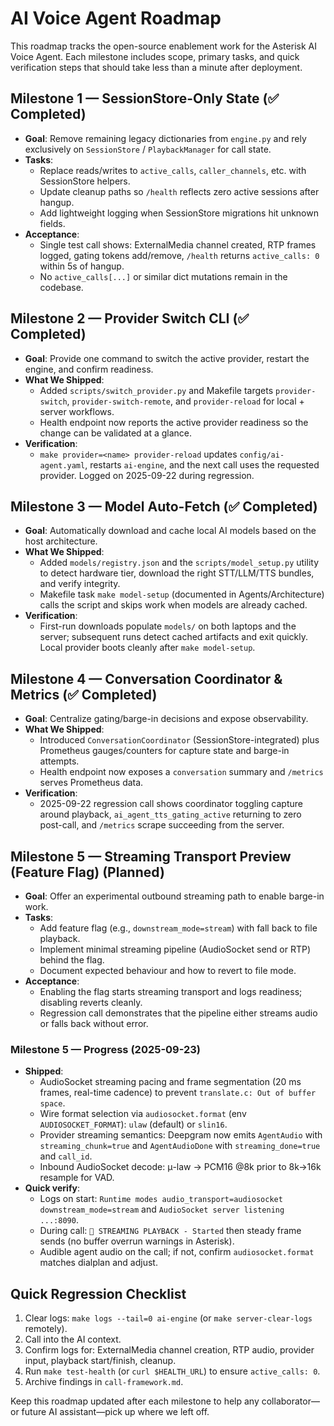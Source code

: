 # AI Voice Agent Roadmap

This roadmap tracks the open-source enablement work for the Asterisk AI Voice Agent. Each milestone includes scope, primary tasks, and quick verification steps that should take less than a minute after deployment.

## Milestone 1 — SessionStore-Only State (✅ Completed)
- **Goal**: Remove remaining legacy dictionaries from `engine.py` and rely exclusively on `SessionStore` / `PlaybackManager` for call state.
- **Tasks**:
  - Replace reads/writes to `active_calls`, `caller_channels`, etc. with SessionStore helpers.
  - Update cleanup paths so `/health` reflects zero active sessions after hangup.
  - Add lightweight logging when SessionStore migrations hit unknown fields.
- **Acceptance**:
  - Single test call shows: ExternalMedia channel created, RTP frames logged, gating tokens add/remove, `/health` returns `active_calls: 0` within 5s of hangup.
  - No `active_calls[...]` or similar dict mutations remain in the codebase.

## Milestone 2 — Provider Switch CLI (✅ Completed)
- **Goal**: Provide one command to switch the active provider, restart the engine, and confirm readiness.
- **What We Shipped**:
  - Added `scripts/switch_provider.py` and Makefile targets `provider-switch`, `provider-switch-remote`, and `provider-reload` for local + server workflows.
  - Health endpoint now reports the active provider readiness so the change can be validated at a glance.
- **Verification**:
  - `make provider=<name> provider-reload` updates `config/ai-agent.yaml`, restarts `ai-engine`, and the next call uses the requested provider. Logged on 2025-09-22 during regression.

## Milestone 3 — Model Auto-Fetch (✅ Completed)
- **Goal**: Automatically download and cache local AI models based on the host architecture.
- **What We Shipped**:
  - Added `models/registry.json` and the `scripts/model_setup.py` utility to detect hardware tier, download the right STT/LLM/TTS bundles, and verify integrity.
  - Makefile task `make model-setup` (documented in Agents/Architecture) calls the script and skips work when models are already cached.
- **Verification**:
  - First-run downloads populate `models/` on both laptops and the server; subsequent runs detect cached artifacts and exit quickly. Local provider boots cleanly after `make model-setup`.

## Milestone 4 — Conversation Coordinator & Metrics (✅ Completed)
- **Goal**: Centralize gating/barge-in decisions and expose observability.
- **What We Shipped**:
  - Introduced `ConversationCoordinator` (SessionStore-integrated) plus Prometheus gauges/counters for capture state and barge-in attempts.
  - Health endpoint now exposes a `conversation` summary and `/metrics` serves Prometheus data.
- **Verification**:
  - 2025-09-22 regression call shows coordinator toggling capture around playback, `ai_agent_tts_gating_active` returning to zero post-call, and `/metrics` scrape succeeding from the server.

## Milestone 5 — Streaming Transport Preview (Feature Flag) (Planned)
- **Goal**: Offer an experimental outbound streaming path to enable barge-in work.
- **Tasks**:
  - Add feature flag (e.g., `downstream_mode=stream`) with fall back to file playback.
  - Implement minimal streaming pipeline (AudioSocket send or RTP) behind the flag.
  - Document expected behaviour and how to revert to file mode.
- **Acceptance**:
  - Enabling the flag starts streaming transport and logs readiness; disabling reverts cleanly.
  - Regression call demonstrates that the pipeline either streams audio or falls back without error.

### Milestone 5 — Progress (2025-09-23)
- **Shipped**:
  - AudioSocket streaming pacing and frame segmentation (20 ms frames, real-time cadence) to prevent `translate.c: Out of buffer space`.
  - Wire format selection via `audiosocket.format` (env `AUDIOSOCKET_FORMAT`): `ulaw` (default) or `slin16`.
  - Provider streaming semantics: Deepgram now emits `AgentAudio` with `streaming_chunk=true` and `AgentAudioDone` with `streaming_done=true` and `call_id`.
  - Inbound AudioSocket decode: μ-law → PCM16 @8k prior to 8k→16k resample for VAD.
- **Quick verify**:
  - Logs on start: `Runtime modes audio_transport=audiosocket downstream_mode=stream` and `AudioSocket server listening ...:8090`.
  - During call: `🎵 STREAMING PLAYBACK - Started` then steady frame sends (no buffer overrun warnings in Asterisk).
  - Audible agent audio on the call; if not, confirm `audiosocket.format` matches dialplan and adjust.

## Quick Regression Checklist
1. Clear logs: `make logs --tail=0 ai-engine` (or `make server-clear-logs` remotely).
2. Call into the AI context.
3. Confirm logs for: ExternalMedia channel creation, RTP audio, provider input, playback start/finish, cleanup.
4. Run `make test-health` (or `curl $HEALTH_URL`) to ensure `active_calls: 0`.
5. Archive findings in `call-framework.md`.

Keep this roadmap updated after each milestone to help any collaborator—or future AI assistant—pick up where we left off.
